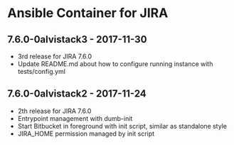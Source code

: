 Ansible Container for JIRA
==========================

7.6.0-0alvistack3 - 2017-11-30
------------------------------

-   3rd release for JIRA 7.6.0
-   Update README.md about how to configure running instance with tests/config.yml

7.6.0-0alvistack2 - 2017-11-24
------------------------------

-   2th release for JIRA 7.6.0
-   Entrypoint management with dumb-init
-   Start Bitbucket in foreground with init script, similar as standalone style
-   JIRA\_HOME permission managed by init script


